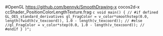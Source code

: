 #OpenGL
	https://github.com/bennyk/SmoothDrawing-x
	cocos2d-x ccShader_PositionColorLengthTexture.frag
		```c
		void main()
		{
		// #if defined GL_OES_standard_derivatives
			gl_FragColor = v_color*smoothstep(0.0, length(fwidth(v_texcoord)), 1.0 - length(v_texcoord));
		// #else
			//gl_FragColor = v_color*step(0.0, 1.0 - length(v_texcoord));
		// #endif
		}
		)";
		```